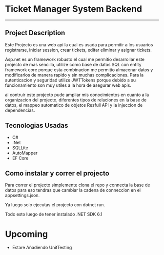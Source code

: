 
# Ticket Manager System Backend

------------

## Project Description

Este Projecto es una web api la cual es usada para permitir a los usuarios registrarse, iniciar session, crear tickets, editar eliminar y asignar tickets.

Asp.net es un framework robusto el cual me permitio desarrollar este projecto de mas sencilla, utilize como base de datos SQL con entity framework core porque esta combinacion me permitio almacenar datos y modificarlos de manera rapido y sin muchas complicaciones.
Para la autenticacion y seguridad utilize JWTTokens porque debido a su funcionamiento son muy utiles a la hora de asegurar web apis.

al contruir este projecto pude ampliar mis conocimientos en cuanto a la organizacion del projecto, diferentes tipos de relaciones en la base de datos, el mappeo automatico de objetos Resfull API y la injeccion de dependencias. 

## Tecnologias Usadas
- C#
- .Net
- SQLLite
- AutoMapper
- EF Core

## Como instalar y correr el projecto

Para correr el projecto simplemente clona el repo y connecta la base de datos para eso tendras que cambiar la cadena de conneccion en el appsettings.json.

Ya luego solo ejecutas el projecto con dotnet run. 

Todo esto luego de tener instalado .NET SDK 6.1

# Upcoming
- Estare Añadiendo UnitTesting